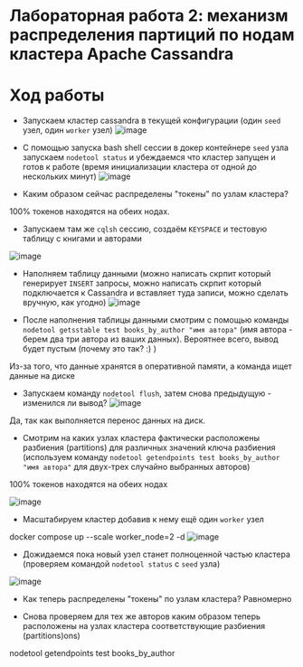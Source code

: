 # Лабораторная работа 2: механизм распределения партиций по нодам кластера Apache Cassandra

# Ход работы

* Запускаем кластер cassandra в текущей конфигурации (один `seed` узел, один `worker` узел)
![image](https://user-images.githubusercontent.com/93330045/203517513-28daa242-e680-4fee-864a-ab0af5df02aa.png)

* С помощью запуска bash shell сессии в докер контейнере `seed` узла запускаем `nodetool status` и
  убеждаемся что кластер запущен и готов к работе (время инициализации кластера от одной до
  нескольких минут)
  ![image](https://user-images.githubusercontent.com/93330045/203516637-6b1c7e41-0659-48ef-8909-a26133f3152a.png)

* Каким образом сейчас распределены "токены" по узлам кластера?

100% токенов находятся на обеих нодах.

* Запускаем там же `cqlsh` сессию, создаём `KEYSPACE` и тестовую таблицу с книгами и авторами

![image](https://user-images.githubusercontent.com/93330045/203542925-ebc474ca-c60c-4495-9a7f-9499b8ce8400.png)

* Наполняем таблицу данными (можно написать скрпит который генерирует `INSERT` запросы, можно
  написать скрпит который подключается к Cassandra и вставляет туда записи, можно сделать вручную,
  как угодно)
  ![image](https://user-images.githubusercontent.com/93330045/203555155-71c44afa-3b53-4123-8a55-0deca2e4a841.png)

 
* После наполнения таблицы данными смотрим с помощью команды `nodetool getsstable test
  books_by_author "имя автора"` (имя автора - берем два три автора из ваших данных). Вероятнее
  всего, вывод будет пустым (почему это так? :) )

 Из-за того, что данные хранятся в оперативной памяти, а команда ищет данные на диске
 
* Запускаем команду `nodetool flush`, затем снова предыдущую - изменился ли вывод?
 ![image](https://user-images.githubusercontent.com/93330045/203555513-31458749-4bbe-4454-9bb3-fe0467499d9b.png)
 
Да, так как выполняется перенос данных на диск. 

* Смотрим на каких узлах кластера фактически расположены разбиения (partitions) для различных
  значений ключа разбиения (используем команду `nodetool getendpoints test books_by_author "имя
  автора"` для двух-трех случайно выбранных авторов)
  
100% токенов находятся на обеих нодах

![image](https://user-images.githubusercontent.com/93330045/203559903-e4fbf532-0578-40f3-a684-3a1c019ffafc.png)

* Масштабируем кластер добавив к нему ещё один `worker` узел

docker compose up --scale worker_node=2 -d
![image](https://user-images.githubusercontent.com/93330045/203560511-9bbb8a0f-9cdc-4389-82ff-02975fb70951.png)

* Дожидаемся пока новый узел станет полноценной частью кластера (проверяем командой `nodetool
  status` с `seed` узла)
  
![image](https://user-images.githubusercontent.com/93330045/203562058-e565488c-1645-48f5-9a9f-744981e84a15.png)

  * Как теперь распределены "токены" по узлам кластера?
Равномерно

* Снова проверяем для тех же авторов каким образом теперь расположены на узлах кластера
  соответствующие разбиения (partitions)ons)
  
nodetool getendpoints test books_by_author 
